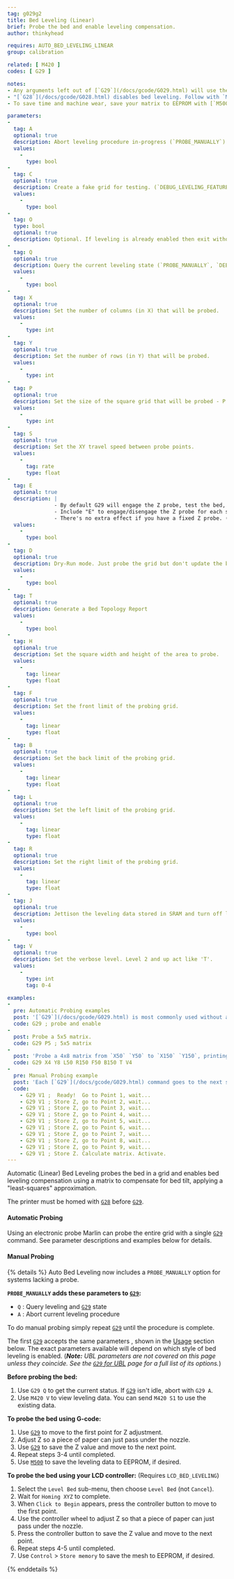 ```yaml
---
tag: g029g2
title: Bed Leveling (Linear)
brief: Probe the bed and enable leveling compensation.
author: thinkyhead

requires: AUTO_BED_LEVELING_LINEAR
group: calibration

related: [ M420 ]
codes: [ G29 ]

notes:
- Any arguments left out of [`G29`](/docs/gcode/G029.html) will use the default values set in `Configuration.h`.
- "[`G28`](/docs/gcode/G028.html) disables bed leveling. Follow with `M420 S` to turn leveling on, or use `RESTORE_LEVELING_AFTER_G28` to automatically keep leveling on after [`G28`](/docs/gcode/G028.html)."
- To save time and machine wear, save your matrix to EEPROM with [`M500`](/docs/gcode/M500.html) and in your slicer's "Starting G-code" replace [`G29`](/docs/gcode/G029.html) with `M420 S1` to enable your last-saved matrix.

parameters:
-
  tag: A
  optional: true
  description: Abort leveling procedure in-progress (`PROBE_MANUALLY`)
  values:
    -
      type: bool
-
  tag: C
  optional: true
  description: Create a fake grid for testing. (`DEBUG_LEVELING_FEATURE`)
  values:
    -
      type: bool
-
  tag: O
  type: bool
  optional: true
  description: Optional. If leveling is already enabled then exit without leveling. (1.1.9)
-
  tag: Q
  optional: true
  description: Query the current leveling state (`PROBE_MANUALLY`, `DEBUG_LEVELING_FEATURE`)
  values:
    -
      type: bool
-
  tag: X
  optional: true
  description: Set the number of columns (in X) that will be probed.
  values:
    -
      type: int
-
  tag: Y
  optional: true
  description: Set the number of rows (in Y) that will be probed.
  values:
    -
      type: int
-
  tag: P
  optional: true
  description: Set the size of the square grid that will be probed - P x P points
  values:
    -
      type: int
-
  tag: S
  optional: true
  description: Set the XY travel speed between probe points.
  values:
    -
      tag: rate
      type: float
-
  tag: E
  optional: true
  description: |
               - By default G29 will engage the Z probe, test the bed, then disengage.
               - Include "E" to engage/disengage the Z probe for each sample.
               - There's no extra effect if you have a fixed Z probe. (without `PROBE_MANUALLY`)
  values:
    -
      type: bool
-
  tag: D
  optional: true
  description: Dry-Run mode. Just probe the grid but don't update the bed leveling data
  values:
    -
      type: bool
-
  tag: T
  optional: true
  description: Generate a Bed Topology Report
  values:
    -
      type: bool
-
  tag: H
  optional: true
  description: Set the square width and height of the area to probe.
  values:
    -
      tag: linear
      type: float
-
  tag: F
  optional: true
  description: Set the front limit of the probing grid.
  values:
    -
      tag: linear
      type: float
-
  tag: B
  optional: true
  description: Set the back limit of the probing grid.
  values:
    -
      tag: linear
      type: float
-
  tag: L
  optional: true
  description: Set the left limit of the probing grid.
  values:
    -
      tag: linear
      type: float
-
  tag: R
  optional: true
  description: Set the right limit of the probing grid.
  values:
    -
      tag: linear
      type: float
-
  tag: J
  optional: true
  description: Jettison the leveling data stored in SRAM and turn off leveling compensation. Data in EEPROM is not affected.
  values:
    -
      type: bool
-
  tag: V
  optional: true
  description: Set the verbose level. Level 2 and up act like 'T'.
  values:
    -
      type: int
      tag: 0-4

examples:
-
  pre: Automatic Probing examples
  post: '[`G29`](/docs/gcode/G029.html) is most commonly used without any arguments. This uses the defaults set in `Configuration.h`.'
  code: G29 ; probe and enable
-
  post: Probe a 5x5 matrix.
  code: G29 P5 ; 5x5 matrix
-
  post: 'Probe a 4x8 matrix from `X50` `Y50` to `X150` `Y150`, printing a full report.'
  code: G29 X4 Y8 L50 R150 F50 B150 T V4
-
  pre: Manual Probing example
  post: 'Each [`G29`](/docs/gcode/G029.html) command goes to the next step until the whole procedure is done. The `V1` parameter provides a progress report.'
  code:
    - G29 V1 ;  Ready!  Go to Point 1, wait...
    - G29 V1 ; Store Z, go to Point 2, wait...
    - G29 V1 ; Store Z, go to Point 3, wait...
    - G29 V1 ; Store Z, go to Point 4, wait...
    - G29 V1 ; Store Z, go to Point 5, wait...
    - G29 V1 ; Store Z, go to Point 6, wait...
    - G29 V1 ; Store Z, go to Point 7, wait...
    - G29 V1 ; Store Z, go to Point 8, wait...
    - G29 V1 ; Store Z, go to Point 9, wait...
    - G29 V1 ; Store Z. Calculate matrix. Activate.
---
```


Automatic (Linear) Bed Leveling probes the bed in a grid and enables bed leveling compensation using a matrix to compensate for bed tilt, applying a "least-squares" approximation.

The printer must be homed with [`G28`](/docs/gcode/G028.html) before [`G29`](/docs/gcode/G029.html).

#### Automatic Probing
Using an electronic probe Marlin can probe the entire grid with a single [`G29`](/docs/gcode/G029.html) command. See parameter descriptions and examples below for details.

#### Manual Probing
{% details %}
  Auto Bed Leveling now includes a `PROBE_MANUALLY` option for systems lacking a probe.

  **`PROBE_MANUALLY` adds these parameters to [`G29`](/docs/gcode/G029.html):**
  - `Q` : Query leveling and [`G29`](/docs/gcode/G029.html) state
  - `A` : Abort current leveling procedure

  To do manual probing simply repeat [`G29`](/docs/gcode/G029.html) until the procedure is complete.

  The first [`G29`](/docs/gcode/G029.html) accepts the same parameters , shown in the [Usage](#usage-g029g2) section below. The exact parameters available will depend on which style of bed leveling is enabled. (***Note:** UBL parameters are not covered on this page unless they coincide. See the [`G29` for UBL](/docs/gcode/G029-ubl.html) page for a full list of its options.*)

  **Before probing the bed:**
  1. Use `G29 Q` to get the current status. If [`G29`](/docs/gcode/G029.html) isn't idle, abort with `G29 A`.
  2. Use `M420 V` to view leveling data. You can send `M420 S1` to use the existing data.

  **To probe the bed using G-code:**
  1. Use [`G29`](/docs/gcode/G029.html) to move to the first point for Z adjustment.
  2. Adjust Z so a piece of paper can just pass under the nozzle.
  3. Use [`G29`](/docs/gcode/G029.html) to save the Z value and move to the next point.
  4. Repeat steps 3-4 until completed.
  5. Use [`M500`](/docs/gcode/M500.html) to save the leveling data to EEPROM, if desired.

  **To probe the bed using your LCD controller:** (Requires `LCD_BED_LEVELING`)

  1. Select the `Level Bed` sub-menu, then choose `Level Bed` (not `Cancel`).
  2. Wait for `Homing XYZ` to complete.
  3. When `Click to Begin` appears, press the controller button to move to the first point.
  4. Use the controller wheel to adjust Z so that a piece of paper can just pass under the nozzle.
  5. Press the controller button to save the Z value and move to the next point.
  6. Repeat steps 4-5 until completed.
  7. Use `Control` > `Store memory` to save the mesh to EEPROM, if desired.

{% enddetails %}

